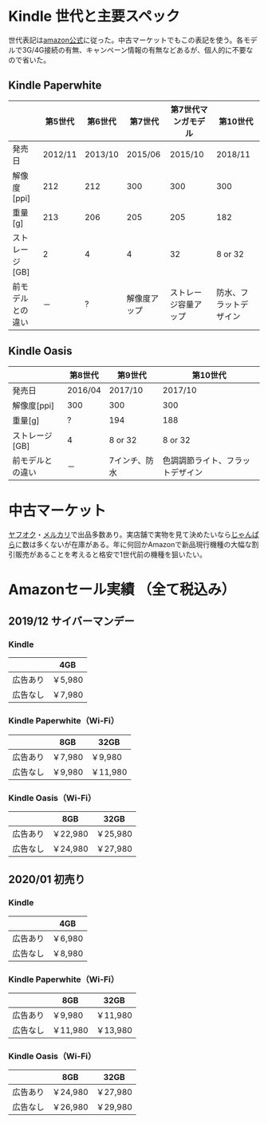 
# Kindle 世代と主要スペック
世代表記は[amazon公式](https://www.amazon.co.jp/gp/help/customer/display.html/?nodeId=201263790)に従った。中古マーケットでもこの表記を使う。各モデルで3G/4G接続の有無、キャンペーン情報の有無などあるが、個人的に不要なので省いた。

## Kindle Paperwhite
|                 | 第5世代 | 第6世代 | 第7世代 | 第7世代マンガモデル | 第10世代 |
|-----------------|---------|---------|---------|---------------------|----------|
| 発売日          | 2012/11 | 2013/10 | 2015/06 | 2015/10             | 2018/11  |
| 解像度[ppi]     | 212     | 212     | 300     | 300                 | 300      |
| 重量[g]         | 213     | 206     | 205     | 205                 | 182      |
| ストレージ[GB]  | 2       | 4       | 4       | 32                  | 8 or 32  |
| 前モデルとの違い | －      | ?       |  解像度アップ | ストレージ容量アップ | 防水、フラットデザイン  |


## Kindle Oasis
|                 | 第8世代 | 第9世代 | 第10世代 |
|-----------------|---------|---------|---------|
| 発売日          | 2016/04 | 2017/10 | 2017/10 |
| 解像度[ppi]     | 300     | 300     | 300     |
| 重量[g]         | ?     | 194     | 188     |
| ストレージ[GB]  | 4       | 8 or 32 | 8 or 32 |
| 前モデルとの違い | －      | 7インチ、防水   | 色調調節ライト、フラットデザイン |

# 中古マーケット
[ヤフオク](https://auctions.yahoo.co.jp/)・[メルカリ](https://www.mercari.com/)で出品多数あり。実店舗で実物を見て決めたいなら[じゃんぱら](http://www.janpara.co.jp/)に数は多くないが在庫がある。年に何回かAmazonで新品現行機種の大幅な割引販売があることを考えると格安で1世代前の機種を狙いたい。

# Amazonセール実績 （全て税込み）
## 2019/12 サイバーマンデー
### Kindle
|          |  4GB  |
|----------|-------|
| 広告あり |￥5,980|
| 広告なし |￥7,980|

### Kindle Paperwhite（Wi-Fi）
|          |  8GB  |  32GB |
|----------|-------|-------|
| 広告あり |￥7,980|￥9,980|
| 広告なし |￥9,980|￥11,980|

### Kindle Oasis（Wi-Fi）
|          |  8GB  |  32GB |
|----------|-------|-------|
| 広告あり |￥22,980|￥25,980|
| 広告なし |￥24,980|￥27,980|


## 2020/01 初売り
### Kindle
|          |  4GB  |
|----------|-------|
| 広告あり |￥6,980|
| 広告なし |￥8,980|

### Kindle Paperwhite（Wi-Fi）
|          |  8GB  |  32GB |
|----------|-------|-------|
| 広告あり |￥9,980|￥11,980|
| 広告なし |￥11,980|￥13,980|

### Kindle Oasis（Wi-Fi）
|          |  8GB  |  32GB |
|----------|-------|-------|
| 広告あり |￥24,980|￥27,980|
| 広告なし |￥26,980|￥29,980|
